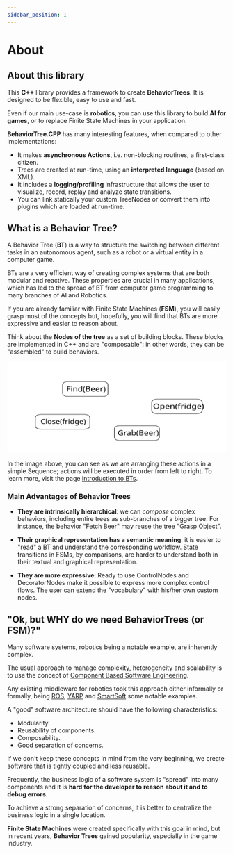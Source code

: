 ```yaml
---
sidebar_position: 1
---
```


# About

## About this library

This  __C++__ library provides a framework to create **BehaviorTrees**. 
It is designed to be flexible, easy to use and fast.

Even if our main use-case is __robotics__, you can use this library to build
__AI for games__, or to replace Finite State Machines in your application.

__BehaviorTree.CPP__ has many interesting features, when compared to other implementations:

- It makes __asynchronous Actions__, i.e. non-blocking routines, a first-class citizen.
- Trees are created at run-time, using an __interpreted language__ (based on XML).
- It includes a __logging/profiling__ infrastructure that allows the user 
to visualize, record, replay and analyze state transitions.
- You can link statically your custom TreeNodes or convert them into plugins
which are loaded at run-time.


## What is a Behavior Tree?

A Behavior Tree (__BT__) is a way to structure the switching between different 
tasks in an autonomous agent, such as a robot or a virtual entity in a computer game.

BTs are a very efficient way of creating complex systems that are both modular and reactive. 
These properties are crucial in many applications, which has led to the spread 
of BT from computer game programming to many branches of AI and Robotics. 
 
If you are already familiar with Finite State Machines (__FSM__), you will
easily grasp most of the concepts but, hopefully, you will find that BTs
are more expressive and easier to reason about.

Think about the __Nodes of the tree__ as a set of building blocks.
These blocks are implemented in C++ and are "composable": in other words, they can be 
"assembled" to build behaviors.

![](intro_build_trees.svg)

In the image above, you can see as we are arranging these actions in a simple Sequence;
actions will be executed in order from left to right. To learn more, visit the page 
[Introduction to BTs](learn-the-basics/BT_basics.md).

### Main Advantages of Behavior Trees

- __They are intrinsically hierarchical__: we can _compose_
complex behaviors, including entire trees as sub-branches of a bigger tree. 
For instance, the behavior "Fetch Beer" may reuse the tree
"Grasp Object".

- __Their graphical representation has a semantic meaning__: it is easier to 
"read" a BT and understand the corresponding workflow. 
State transitions in FSMs, by comparisons, are harder to understand
both in their textual and graphical representation.    

- __They are more expressive__: Ready to use ControlNodes and DecoratorNodes
make it possible to express more complex control flows. The user can extend the
"vocabulary" with his/her own custom nodes.


## "Ok, but WHY do we need BehaviorTrees (or FSM)?"

Many software systems, robotics being a notable example, are inherently
complex.

The usual approach to manage complexity, heterogeneity and scalability is to 
use the concept of 
[Component Based Software Engineering](https://en.wikipedia.org/wiki/Component-based_software_engineering).

Any existing middleware for robotics took this approach either informally or formally,
being [ROS](http://www.ros.org), [YARP](http://www.yarp.it) and 
[SmartSoft](http://www.servicerobotik-ulm.de) some notable examples.

A "good" software architecture should have the following characteristics:

- Modularity.
- Reusability of components.
- Composability.
- Good separation of concerns. 

If we don't keep these concepts in mind from the very beginning, we create 
software that is tightly coupled and less reusable.

Frequently, the business logic of a software system is "spread" into many 
components and it is __hard for the developer
to reason about it and to debug errors__.

To achieve a strong separation of concerns, it is better to centralize
the business logic in a single location. 

__Finite State Machines__ were created specifically with this goal in mind, but in
recent years,  __Behavior Trees__ gained popularity, especially in the game industry.

